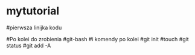 # mytutorial
#pierwsza linijka kodu

#Po kolei do zrobienia
#git-bash
#i komendy po kolei
#git init
#touch
#git status
#git add -A
#